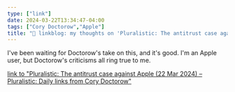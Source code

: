 ```yaml
---
type: ["link"]
date: 2024-03-22T13:34:47-04:00
tags: ["Cory Doctorow","Apple"]
title: "🔗 linkblog: my thoughts on 'Pluralistic: The antitrust case against Apple (22 Mar 2024) – Pluralistic: Daily links from Cory Doctorow'"
---
```

I've been waiting for Doctorow's take on this, and it's good. I'm an Apple user, but Doctorow's criticisms all ring true to me.

[link to "Pluralistic: The antitrust case against Apple (22 Mar 2024) – Pluralistic: Daily links from Cory Doctorow"](https://pluralistic.net/2024/03/22/reality-distortion-field/)
